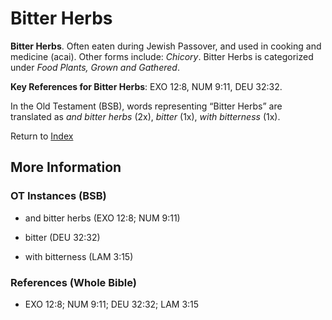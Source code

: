 # Bitter Herbs
**Bitter Herbs**. 
Often eaten during Jewish Passover, and used in cooking and medicine (acai). 
Other forms include: 
*Chicory*. 
Bitter Herbs is categorized under _Food Plants, Grown and Gathered_. 


**Key References for Bitter Herbs**: 
EXO 12:8, NUM 9:11, DEU 32:32. 


In the Old Testament (BSB), words representing “Bitter Herbs” are translated as 
*and bitter herbs* (2x), *bitter* (1x), *with bitterness* (1x). 




Return to [Index](00-Index.md)

## More Information

### OT Instances (BSB)

* and bitter herbs (EXO 12:8; NUM 9:11)

* bitter (DEU 32:32)

* with bitterness (LAM 3:15)



### References (Whole Bible)

* EXO 12:8; NUM 9:11; DEU 32:32; LAM 3:15



